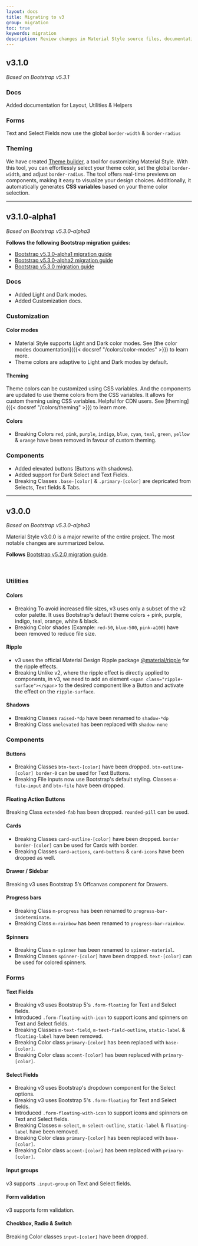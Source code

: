 ```yaml
---
layout: docs
title: Migrating to v3
group: migration
toc: true
keywords: migration
description: Review changes in Material Style source files, documentation, and components to migrate from v2 to v3.
---
```


## **v3.1.0**
*Based on Bootstrap v5.3.1*

### Docs
Added documentation for Layout, Utilities & Helpers

### Forms
Text and Select Fields now use the global `border-width` & `border-radius`

### Theming
We have created <a class="link-pink" href="https://materialstyle.github.io/theme-builder">Theme builder</a>, 
a tool for customizing Material Style. With this tool, you can effortlessly select your theme color, 
set the global `border-width`, and adjust `border-radius`. The tool offers real-time previews on components, making it 
easy to visualize your design choices. Additionally, it automatically generates **CSS variables** based on your 
theme color selection.

---

## **v3.1.0-alpha1**
*Based on Bootstrap v5.3.0-alpha3*

**Follows the following Bootstrap migration guides:**
- <a class="link-pink" href="https://getbootstrap.com/docs/5.3/migration/#v530-alpha1">Bootstrap v5.3.0-alpha1 migration guide</a>
- <a class="link-pink" href="https://getbootstrap.com/docs/5.3/migration/#v530-alpha2">Bootstrap v5.3.0-alpha2 migration guide</a>
- <a class="link-pink" href="https://getbootstrap.com/docs/5.3/migration/#v530">Bootstrap v5.3.0 migration guide</a>

### Docs
- Added Light and Dark modes.
- Added Customization docs.

### Customization
#### Color modes
- Material Style supports Light and Dark color modes. See [the color modes documentation]({{< docsref "/colors/color-modes" >}}) to learn more.
- Theme colors are adaptive to Light and Dark modes by default.

#### Theming
Theme colors can be customized using CSS variables. And the components are updated to use theme colors from the CSS variables. It allows for custom theming using CSS variables. Helpful for CDN users. See [theming]({{< docsref "/colors/theming" >}}) to learn more.

#### Colors
- <span class="badge text-bg-danger rounded-pill me-1">Breaking</span> 
Colors `red`, `pink`, `purple`, `indigo`, `blue`, `cyan`, `teal`, `green`, `yellow` & `orange`
have been removed in favour of custom theming.

### Components
- Added elevated buttons (Buttons with shadows).
- Added support for Dark Select and Text Fields.
- <span class="badge text-bg-danger rounded-pill me-1">Breaking</span> 
Classes `.base-[color]` & `.primary-[color]` are depricated from Selects, Text fields & Tabs.

---

## **v3.0.0**
*Based on Bootstrap v5.3.0-alpha3*

Material Style v3.0.0 is a major rewrite of the entire project. The most notable changes are 
summarized below.

**Follows** <a class="link-pink" href="https://getbootstrap.com/docs/5.2/migration/">Bootstrap v5.2.0 migration guide</a>.

<br>

### **Utilities**
#### Colors
- <span class="badge text-bg-danger rounded-pill me-1">Breaking</span> 
To avoid increased file sizes, v3 uses only a subset of the v2 color palette. 
It uses Bootstrap's default theme colors + pink, purple, indigo, teal, orange, white & black.
- <span class="badge text-bg-danger rounded-pill me-1">Breaking</span> 
Color shades (Example: ```red-50```, ```blue-500```, ```pink-a100```) have been removed to 
reduce file size.

#### Ripple
- v3 uses the official Material Design Ripple package 
<a class="link-pink" href="https://www.npmjs.com/package/@material/ripple">@material/ripple</a>
for the ripple effects.
- <span class="badge text-bg-danger rounded-pill me-1">Breaking</span> Unlike v2, where the ripple effect is directly 
applied to components, in v3, we need to add an element 
```<span class="ripple-surface"></span>``` to the desired component like a Button and activate 
the effect on the ```ripple-surface```.

#### Shadows
- <span class="badge text-bg-danger rounded-pill me-1">Breaking</span> 
Classes ```raised-*dp``` have been renamed to ```shadow-*dp```
- <span class="badge text-bg-danger rounded-pill me-1">Breaking</span> 
Class ```unelevated``` has been replaced with ```shadow-none```

### **Components**
#### Buttons
- <span class="badge text-bg-danger rounded-pill me-1">Breaking</span> 
Classes ```btn-text-[color]``` have been dropped. 
```btn-outline-[color] border-0``` can be used for Text Buttons.
- <span class="badge text-bg-danger rounded-pill me-1">Breaking</span> 
File inputs now use Bootstrap's default styling. 
Classes ```m-file-input``` and ```btn-file``` have been dropped.

#### Floating Action Buttons
<span class="badge text-bg-danger rounded-pill me-1">Breaking</span> 
Class ```extended-fab``` has been dropped. ```rounded-pill``` can be used.

#### Cards
- <span class="badge text-bg-danger rounded-pill me-1">Breaking</span> 
Classes ```card-outline-[color]``` have been dropped. 
```border border-[color]``` can be used for Cards with border.
- <span class="badge text-bg-danger rounded-pill me-1">Breaking</span> 
Classes ```card-actions```, ```card-buttons``` & ```card-icons``` have been dropped as well.

#### Drawer / Sidebar
<span class="badge text-bg-danger rounded-pill me-1">Breaking</span> 
v3 uses Bootstrap 5’s Offcanvas component for Drawers.

#### Progress bars
- <span class="badge text-bg-danger rounded-pill me-1">Breaking</span> 
Class ```m-progress``` has been renamed to ```progress-bar-indeterminate```.
- <span class="badge text-bg-danger rounded-pill me-1">Breaking</span> 
Class ```m-rainbow``` has been renamed to ```progress-bar-rainbow```.

#### Spinners
- <span class="badge text-bg-danger rounded-pill me-1">Breaking</span> 
Class ```m-spinner``` has been renamed to ```spinner-material```.
- <span class="badge text-bg-danger rounded-pill me-1">Breaking</span> 
Classes ```spinner-[color]``` have been dropped. ```text-[color]``` can be used for colored spinners.

### **Forms**
#### Text Fields
- <span class="badge text-bg-danger rounded-pill me-1">Breaking</span> 
v3 uses Bootstrap 5's ```.form-floating``` for Text and Select fields.
- Introduced ```.form-floating-with-icon``` to support icons and spinners on Text and Select fields.
- <span class="badge text-bg-danger rounded-pill me-1">Breaking</span> 
Classes ```m-text-field```, ```m-text-field-outline```, ```static-label``` & ```floating-label``` 
have been removed.
- <span class="badge text-bg-danger rounded-pill me-1">Breaking</span> 
Color class ```primary-[color]``` has been replaced with ```base-[color]```.
- <span class="badge text-bg-danger rounded-pill me-1">Breaking</span> 
Color class ```accent-[color]``` has been replaced with ```primary-[color]```.

#### Select Fields
- <span class="badge text-bg-danger rounded-pill me-1">Breaking</span> 
v3 uses Bootstrap's dropdown component for the Select options.
- <span class="badge text-bg-danger rounded-pill me-1">Breaking</span> 
v3 uses Bootstrap 5's ```.form-floating``` for Text and Select fields.
- Introduced ```.form-floating-with-icon``` to support icons and spinners on Text and Select fields.
- <span class="badge text-bg-danger rounded-pill me-1">Breaking</span> 
Classes ```m-select```, ```m-select-outline```, ```static-label``` & ```floating-label``` have been removed.
- <span class="badge text-bg-danger rounded-pill me-1">Breaking</span> 
Color class ```primary-[color]``` has been replaced with ```base-[color]```.
- <span class="badge text-bg-danger rounded-pill me-1">Breaking</span> 
Color class ```accent-[color]``` has been replaced with ```primary-[color]```.

#### Input groups
v3 supports ```.input-group``` on Text and Select fields.

#### Form validation
v3 supports form validation.

#### Checkbox, Radio & Switch
<span class="badge text-bg-danger rounded-pill me-1">Breaking</span> Color classes ```input-[color]``` have been dropped.



